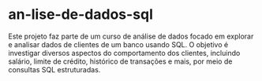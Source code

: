 # an-lise-de-dados-sql
Este projeto faz parte de um curso de análise de dados focado em explorar e analisar dados de clientes de um banco usando SQL. O objetivo é investigar diversos aspectos do comportamento dos clientes, incluindo salário, limite de crédito, histórico de transações e mais, por meio de consultas SQL estruturadas.
